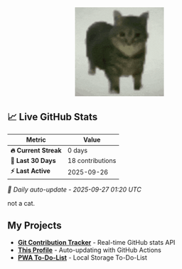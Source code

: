 <div align="center">
  <img height="200" src="https://github.com/norizara/norizara/blob/main/maxwell-the-cat.gif?raw=true"  />
</div>

<!-- STATS_START -->
## 📈 Live GitHub Stats

| Metric | Value | 
|--------|-------|
| **🔥 Current Streak** | 0 days |
| **📅 Last 30 Days** | 18 contributions |
| **⚡ Last Active** | 2025-09-26 |

*📅 Daily auto-update - 2025-09-27 01:20 UTC*
<!-- STATS_END -->

not a cat.

## My Projects
- [**Git Contribution Tracker**](https://gitcommittracker.up.railway.app) - Real-time GitHub stats API
- [**This Profile**](https://github.com/norizara) - Auto-updating with GitHub Actions
- [**PWA To-Do-List**](https://github.com/norizara/todolist) - Local Storage To-Do-List

<h2 align="center"></h2>
